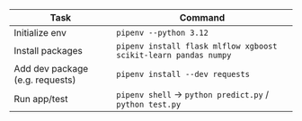 | Task                            | Command                                                         |
| ------------------------------- | --------------------------------------------------------------- |
| Initialize env                  | `pipenv --python 3.12`                                          |
| Install packages                | `pipenv install flask mlflow xgboost scikit-learn pandas numpy` |
| Add dev package (e.g. requests) | `pipenv install --dev requests`                                 |
| Run app/test                    | `pipenv shell` → `python predict.py` / `python test.py`         |
